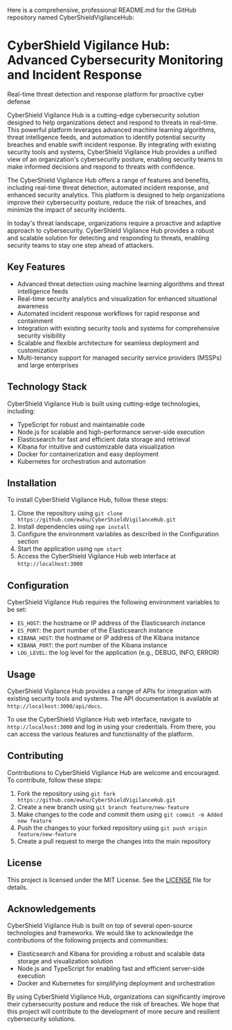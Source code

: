 Here is a comprehensive, professional README.md for the GitHub repository named CyberShieldVigilanceHub:

# CyberShield Vigilance Hub: Advanced Cybersecurity Monitoring and Incident Response
Real-time threat detection and response platform for proactive cyber defense

CyberShield Vigilance Hub is a cutting-edge cybersecurity solution designed to help organizations detect and respond to threats in real-time. This powerful platform leverages advanced machine learning algorithms, threat intelligence feeds, and automation to identify potential security breaches and enable swift incident response. By integrating with existing security tools and systems, CyberShield Vigilance Hub provides a unified view of an organization's cybersecurity posture, enabling security teams to make informed decisions and respond to threats with confidence.

The CyberShield Vigilance Hub offers a range of features and benefits, including real-time threat detection, automated incident response, and enhanced security analytics. This platform is designed to help organizations improve their cybersecurity posture, reduce the risk of breaches, and minimize the impact of security incidents.

In today's threat landscape, organizations require a proactive and adaptive approach to cybersecurity. CyberShield Vigilance Hub provides a robust and scalable solution for detecting and responding to threats, enabling security teams to stay one step ahead of attackers.

## Key Features

* Advanced threat detection using machine learning algorithms and threat intelligence feeds
* Real-time security analytics and visualization for enhanced situational awareness
* Automated incident response workflows for rapid response and containment
* Integration with existing security tools and systems for comprehensive security visibility
* Scalable and flexible architecture for seamless deployment and customization
* Multi-tenancy support for managed security service providers (MSSPs) and large enterprises

## Technology Stack

CyberShield Vigilance Hub is built using cutting-edge technologies, including:

* TypeScript for robust and maintainable code
* Node.js for scalable and high-performance server-side execution
* Elasticsearch for fast and efficient data storage and retrieval
* Kibana for intuitive and customizable data visualization
* Docker for containerization and easy deployment
* Kubernetes for orchestration and automation

## Installation

To install CyberShield Vigilance Hub, follow these steps:

1. Clone the repository using `git clone https://github.com/ewhu/CyberShieldVigilanceHub.git`
2. Install dependencies using `npm install`
3. Configure the environment variables as described in the Configuration section
4. Start the application using `npm start`
5. Access the CyberShield Vigilance Hub web interface at `http://localhost:3000`

## Configuration

CyberShield Vigilance Hub requires the following environment variables to be set:

* `ES_HOST`: the hostname or IP address of the Elasticsearch instance
* `ES_PORT`: the port number of the Elasticsearch instance
* `KIBANA_HOST`: the hostname or IP address of the Kibana instance
* `KIBANA_PORT`: the port number of the Kibana instance
* `LOG_LEVEL`: the log level for the application (e.g., DEBUG, INFO, ERROR)

## Usage

CyberShield Vigilance Hub provides a range of APIs for integration with existing security tools and systems. The API documentation is available at `http://localhost:3000/api/docs`.

To use the CyberShield Vigilance Hub web interface, navigate to `http://localhost:3000` and log in using your credentials. From there, you can access the various features and functionality of the platform.

## Contributing

Contributions to CyberShield Vigilance Hub are welcome and encouraged. To contribute, follow these steps:

1. Fork the repository using `git fork https://github.com/ewhu/CyberShieldVigilanceHub.git`
2. Create a new branch using `git branch feature/new-feature`
3. Make changes to the code and commit them using `git commit -m Added new feature`
4. Push the changes to your forked repository using `git push origin feature/new-feature`
5. Create a pull request to merge the changes into the main repository

## License

This project is licensed under the MIT License. See the [LICENSE](https://github.com/ewhu/CyberShieldVigilanceHub/blob/main/LICENSE) file for details.

## Acknowledgements

CyberShield Vigilance Hub is built on top of several open-source technologies and frameworks. We would like to acknowledge the contributions of the following projects and communities:

* Elasticsearch and Kibana for providing a robust and scalable data storage and visualization solution
* Node.js and TypeScript for enabling fast and efficient server-side execution
* Docker and Kubernetes for simplifying deployment and orchestration

By using CyberShield Vigilance Hub, organizations can significantly improve their cybersecurity posture and reduce the risk of breaches. We hope that this project will contribute to the development of more secure and resilient cybersecurity solutions.